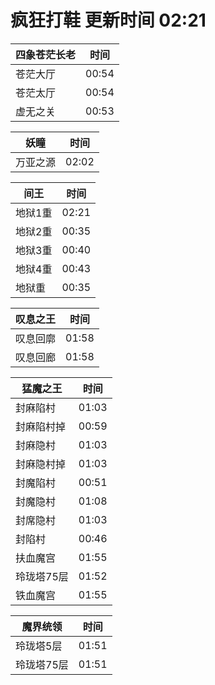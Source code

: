 # 疯狂打鞋 更新时间 02:21

| 四象苍茫长老   | 时间    |
|--------|-------|
| 苍茫大厅 | 00:54 |
| 苍茫太厅 | 00:54 |
| 虚无之关 | 00:53 |

| 妖瞳   | 时间    |
|--------|-------|
| 万亚之源 | 02:02 |

| 间王   | 时间    |
|--------|-------|
| 地狱1重 | 02:21 |
| 地狱2重 | 00:35 |
| 地狱3重 | 00:40 |
| 地狱4重 | 00:43 |
| 地狱重 | 00:35 |

| 叹息之王   | 时间    |
|--------|-------|
| 叹息回廓 | 01:58 |
| 叹息回廊 | 01:58 |

| 猛魔之王   | 时间    |
|--------|-------|
| 封麻陷村 | 01:03 |
| 封麻陷村掉 | 00:59 |
| 封麻隐村 | 01:03 |
| 封麻隐村掉 | 01:03 |
| 封魔陷村 | 00:51 |
| 封魔隐村 | 01:08 |
| 封席隐村 | 01:03 |
| 封陷村 | 00:46 |
| 扶血魔宫 | 01:55 |
| 玲珑塔75层 | 01:52 |
| 铁血魔宫 | 01:55 |

| 魔界统领   | 时间    |
|--------|-------|
| 玲珑塔5层 | 01:51 |
| 玲珑塔75层 | 01:51 |